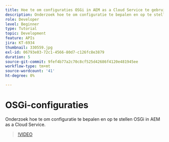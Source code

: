 ```yaml
---
title: Hoe te om configuraties OSGi in AEM as a Cloud Service te gebruiken?
description: Onderzoek hoe te om configuratie te bepalen en op te stellen OSGi in AEM as a Cloud Service.
role: Developer
level: Beginner
type: Tutorial
topic: Development
feature: APIs
jira: KT-6934
thumbnail: 330559.jpg
exl-id: 06793e03-72c1-4566-80d7-c126fc8e3879
duration: 5
source-git-commit: 9fef4b77a2c70c8cf525d42686f4120e481945ee
workflow-type: tm+mt
source-wordcount: '41'
ht-degree: 0%

---
```


# OSGi-configuraties

Onderzoek hoe te om configuratie te bepalen en op te stellen OSGi in AEM as a Cloud Service.

>[!VIDEO](https://video.tv.adobe.com/v/330559?quality=12&learn=on)
